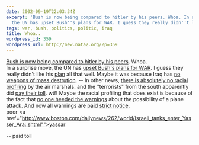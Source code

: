 ```yaml
---
date: 2002-09-19T22:03:34Z
excerpt: 'Bush is now being compared to hitler by his peers. Whoa. In a surprise move,
  the UN has upset Bush''s plans for WAR. I guess they really didn''t like his '
tags: war, bush, politics, politic, iraq
title: Whoa..
wordpress_id: 359
wordpress_url: http://new.nata2.org/?p=359
---
```


<a href="http://reuters.com/news_article.jhtml?type=politicsnews&amp;StoryID=1471464">Bush is now being compared to hitler by his peers</a>. Whoa. <br/>In a surprise move, the UN has <a href="http://news.independent.co.uk/world/politics/story.jsp?story=334645">upset Bush's plans for WAR</a>. I guess they really didn't like his <a href="http://www.lasvegassun.com/sunbin/stories/bw-wh/2002/sep/19/091908848.html">plan</a> all that well. Maybe it was because Iraq has <a href="http://www.canada.com/news/story.asp?id=%7BE5A97980-9576-40C6-9197-AA1386309F28%7D">no weapons of mass destrution</a>. 
-- In other news, <a href="http://www.fortwayne.com/mld/newssentinel/4108036.htm">there is absolutely no racial profiling</a> by the air marshals. and the "terrorists" from the south apparently did <a href="http://www.news-press.com/news/today/020919hunter.html">pay their toll</a>. wtf! Maybe the racial profiling that does exist is because of the fact that <a href="http://www.nytimes.com/2002/09/19/politics/19INTE.html?ex=1033099200&amp;en=a9e6095de3e1c203&amp;ei=5006&amp;partner=ALTAVISTA1">no one heeded the warnings</a> about the possibility of a plane attack. And now all warnings are paid <a href="http://abcnews.go.com/sections/wnt/DailyNews/moreterror020918.html">strict notice</a>. <br/>poor <a href="http://www.boston.com/dailynews/262/world/Israeli_tanks_enter_Yasser_Ara:.shtml"">yassar</a>

 -- paid toll
